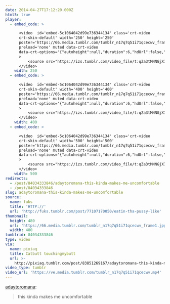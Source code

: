 ```yaml
---
date: 2014-04-27T17:12:20.000Z
html5: true
player:
  - embed_code: >

      <video  id='embed-5c1064042d99e736344134' class='crt-video
      crt-skin-default' width='250' height='250'
      poster='https://66.media.tumblr.com/tumblr_n17q7q51i71qcecwv_frame1.jpg'
      preload='none' muted data-crt-video
      data-crt-options='{"autoheight":null,"duration":6,"hdUrl":false,"filmstrip":{"url":"https://25.media.tumblr.com/previews/tumblr_n17q7q51i71qcecwv_filmstrip.jpg","width":"200","height":"200"}}'
      >
          <source src="https://izs.tumblr.com/video_file/t:qZa3tMNNGjX7PQ45aXJ-jw/84034333846/tumblr_n17q7q51i71qcecwv" type="video/mp4">
      </video>
    width: 250
  - embed_code: >

      <video  id='embed-5c1064042d99e736344134' class='crt-video
      crt-skin-default' width='400' height='400'
      poster='https://66.media.tumblr.com/tumblr_n17q7q51i71qcecwv_frame1.jpg'
      preload='none' muted data-crt-video
      data-crt-options='{"autoheight":null,"duration":6,"hdUrl":false,"filmstrip":{"url":"https://25.media.tumblr.com/previews/tumblr_n17q7q51i71qcecwv_filmstrip.jpg","width":"200","height":"200"}}'
      >
          <source src="https://izs.tumblr.com/video_file/t:qZa3tMNNGjX7PQ45aXJ-jw/84034333846/tumblr_n17q7q51i71qcecwv" type="video/mp4">
      </video>
    width: 400
  - embed_code: >

      <video  id='embed-5c1064042d99e736344134' class='crt-video
      crt-skin-default' width='500' height='500'
      poster='https://66.media.tumblr.com/tumblr_n17q7q51i71qcecwv_frame1.jpg'
      preload='none' muted data-crt-video
      data-crt-options='{"autoheight":null,"duration":6,"hdUrl":false,"filmstrip":{"url":"https://25.media.tumblr.com/previews/tumblr_n17q7q51i71qcecwv_filmstrip.jpg","width":"200","height":"200"}}'
      >
          <source src="https://izs.tumblr.com/video_file/t:qZa3tMNNGjX7PQ45aXJ-jw/84034333846/tumblr_n17q7q51i71qcecwv" type="video/mp4">
      </video>
    width: 500
redirects:
  - /post/84034333846/adaytoromana-this-kinda-makes-me-uncomfortable
  - /post/84034333846
slug: adaytoromana-this-kinda-makes-me-uncomfortable
source:
  name: fuks
  title: 'HTTP://'
  url: 'http://fuks.tumblr.com/post/77107170050/eatin-tha-pussy-like'
thumbnail:
  height: 480
  url: 'https://66.media.tumblr.com/tumblr_n17q7q51i71qcecwv_frame1.jpg'
  width: 480
tumblrid: 84034333846
type: video
via:
  name: pixiaq
  title: Catbutt touchingmybutt
  url: >-
    http://pixiaq.tumblr.com/post/83851269167/adaytoromana-this-kinda-makes-me-uncomfortable
video_type: tumblr
video_url: 'https://ve.media.tumblr.com/tumblr_n17q7q51i71qcecwv.mp4'
---
```

<p><a href="http://adaytoromana.tumblr.com/post/83780707755/this-kinda-makes-me-uncomfortable" class="tumblr_blog">adaytoromana</a>:</p>

<blockquote><p>this kinda makes me uncomfortable </p></blockquote>
